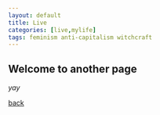 ```yaml
---
layout: default
title: Live
categories: [live,mylife]
tags: feminism anti-capitalism witchcraft
---
```


## Welcome to another page

_yay_

[back](./)

